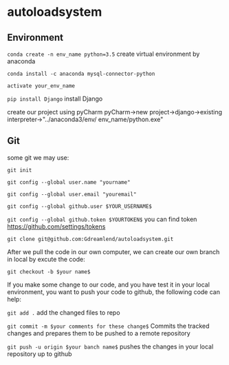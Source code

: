 # autoloadsystem
## Environment

 `conda create -n env_name python=3.5` create virtual environment by anaconda
 
`conda install -c anaconda mysql-connector-python`

 `activate your_env_name` 
 
 `pip install Django` install Django
 


create our project using pyCharm
 pyCharm->new project->django->existing interpreter->"../anaconda3/env/ env_name/python.exe"

## Git
some git we may use:

`git init`

`git config --global user.name "yourname"`

`git config --global user.email "youremail"`

`git config --global github.user $YOUR_USERNAME$`

`git config --global github.token $YOURTOKEN$` you can find token https://github.com/settings/tokens

`git clone git@github.com:Gdreamlend/autoloadsystem.git`

After we pull the code in our own computer, we can create our own branch in local by excute the code:

`git checkout -b $your name$`

If you make some change to our code, and you have test it in your local environment, you want to push your code to github, the following code can help:

`git add .` add the changed files to repo

`git commit -m $your comments for these change$` Commits the tracked changes and prepares them to be pushed to a remote repository

`git push -u origin $your banch name$` pushes the changes in your local repository up to github

